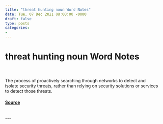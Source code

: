 ```yaml
---
title: "threat hunting noun Word Notes"
date: Tue, 07 Dec 2021 08:00:00 -0000
draft: false
type: posts
categories: 
- 
---
```

# threat hunting noun Word Notes

<br/>

<br/>
The process of proactively searching through networks to detect and isolate security threats, rather than relying on security solutions or services to detect those threats.

#### [Source](https://thecyberwire.com/podcasts/word-notes/76/notes)

<br/>
---

